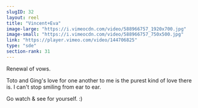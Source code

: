 ```yaml
---
slugID: 32 
layout: reel
title: "Vincent+Eva"
image-large: "https://i.vimeocdn.com/video/588966757_1920x700.jpg"
image-small: "https://i.vimeocdn.com/video/588966757_750x500.jpg"
link: "https://player.vimeo.com/video/144706825"
type: "sde"
section-rank: 31
---
```

Renewal of vows.

Toto and Ging's love for one another to me is the purest kind of love there is. I can't stop smiling from ear to ear.

Go watch & see for yourself. :)